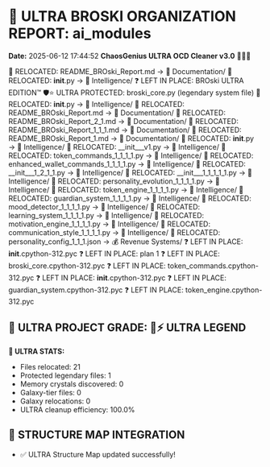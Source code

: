 # 🌌 ULTRA BROSKI ORGANIZATION REPORT: ai_modules
**Date:** 2025-06-12 17:44:52
**ChaosGenius ULTRA OCD Cleaner v3.0** 🧠💜🌌

📁 RELOCATED: README_BROski_Report.md → 📝 Documentation/
📁 RELOCATED: __init__.py → 🧠 Intelligence/
❓ LEFT IN PLACE: BROski ULTRA EDITION™
🛡️⭐ ULTRA PROTECTED: broski_core.py (legendary system file)
📁 RELOCATED: __init__.py → 🧠 Intelligence/
📁 RELOCATED: README_BROski_Report.md → 📝 Documentation/
📁 RELOCATED: README_BROski_Report_2_1.md → 📝 Documentation/
📁 RELOCATED: README_BROski_Report_1_1_1.md → 📝 Documentation/
📁 RELOCATED: README_BROski_Report_1.md → 📝 Documentation/
📁 RELOCATED: __init__.py → 🧠 Intelligence/
📁 RELOCATED: __init___v1.py → 🧠 Intelligence/
📁 RELOCATED: token_commands_1_1_1_1.py → 🧠 Intelligence/
📁 RELOCATED: enhanced_wallet_commands_1_1_1_1.py → 🧠 Intelligence/
📁 RELOCATED: __init___1_2_1_1.py → 🧠 Intelligence/
📁 RELOCATED: __init___1_1_1_1_1.py → 🧠 Intelligence/
📁 RELOCATED: personality_evolution_1_1_1_1.py → 🧠 Intelligence/
📁 RELOCATED: token_engine_1_1_1_1.py → 🧠 Intelligence/
📁 RELOCATED: guardian_system_1_1_1_1.py → 🧠 Intelligence/
📁 RELOCATED: mood_detector_1_1_1_1.py → 🧠 Intelligence/
📁 RELOCATED: learning_system_1_1_1_1.py → 🧠 Intelligence/
📁 RELOCATED: motivation_engine_1_1_1_1.py → 🧠 Intelligence/
📁 RELOCATED: communication_style_1_1_1_1.py → 🧠 Intelligence/
📁 RELOCATED: personality_config_1_1_1.json → 💰 Revenue Systems/
❓ LEFT IN PLACE: __init__.cpython-312.pyc
❓ LEFT IN PLACE: plan 1
❓ LEFT IN PLACE: broski_core.cpython-312.pyc
❓ LEFT IN PLACE: token_commands.cpython-312.pyc
❓ LEFT IN PLACE: __init__.cpython-312.pyc
❓ LEFT IN PLACE: guardian_system.cpython-312.pyc
❓ LEFT IN PLACE: token_engine.cpython-312.pyc

## 🌌 ULTRA PROJECT GRADE: 💯⚡ ULTRA LEGEND
**🧠 ULTRA STATS:**
- Files relocated: 21
- Protected legendary files: 1
- Memory crystals discovered: 0
- Galaxy-tier files: 0
- Galaxy relocations: 0
- ULTRA cleanup efficiency: 100.0%

## 🔄 STRUCTURE MAP INTEGRATION
- ✅ ULTRA Structure Map updated successfully!